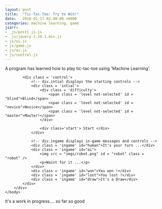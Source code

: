 ```yaml
---
layout: post
title:  "Tic-Tac-Toe: Try to Win!"
date:   2018-01-17 02:40:08 +0000
categories: machine learning, game
jsarr:
- _js/post1_js.js
- _js/jquery-1.10.1.min.js
- js/ui.js
- js/game.js
- js/ai.js
- js/control.js
---
```

A program has learned how to play tic-tac-toe using 'Machine Learning'. 

<html>
    <body>
        <div class = 'main-container'>
            <div class = 'board'>
                <!-- data-indx following cell divs represents cell index in 1D array representation -->
                <div class='cell' data-indx = "0" ></div>
                <div class='cell' data-indx = "1" ></div>
                <div class='cell' data-indx = "2" ></div>
                <div class='cell' data-indx = "3" ></div>
                <div class='cell' data-indx = "4" ></div>
                <div class='cell' data-indx = "5" ></div>
                <div class='cell' data-indx = "6" ></div>
                <div class='cell' data-indx = "7" ></div>
                <div class='cell' data-indx = "8" ></div>
            </div>

            <div class = 'control'>
                <!-- div.intial displays the starting controls -->
                <div class = 'intial'>
                    <div class = 'difficulty'>
                        <span class = 'level not-selected' id = "blind">Blind</span>
                        <span class = 'level not-selected' id = "novice">Novice</span>
                        <span class = 'level not-selected' id = "master">Master!</span>
                    </div>

                    <div class='start'> Start </div>
                </div>

                <!-- div.ingame displays in-game messages and controls -->
                <div class = 'ingame' id="human">It's your turn ...</div>
                <div class = 'ingame' id="ai">
                    <img src = "imgs/robot.png" id = "robot" class = "robot" />
                    <p>Waint for it ...</p>
                </div>
                <div class = 'ingame' id="won">You won !</div>
                <div class = 'ingame' id="lost">You lost !</div>
                <div class = 'ingame' id="draw">It's a Draw</div>
            </div>
        </div>
    </body>
</html>

It's a work in progress.... so far so good
